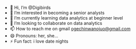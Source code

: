 - 👋 Hi, I’m @Digibirds
- 👀 I’m interested in becoming a senior analysts
- 🌱 I’m currently learning data analytics at  beginner level
- 💞️ I’m looking to collaborate on data analytics 
- 📫 How to reach me on gmail ogechinwanojuo@gmail.com
- 😄 Pronouns: her, she...
- ⚡ Fun fact: i love date nights

<!---
Digibirds/Digibirds is a ✨ special ✨ repository because its `README.md` (this file) appears on your GitHub profile.
You can click the Preview link to take a look at your changes.
--->
